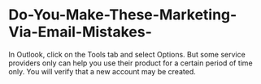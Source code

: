 # Do-You-Make-These-Marketing-Via-Email-Mistakes-
In Outlook, click on the Tools tab and select Options. But some service providers only can help you use their product for a certain period of time only. You will verify that a new account may be created.
